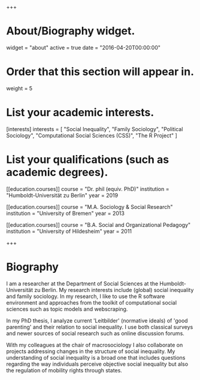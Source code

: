 +++
# About/Biography widget.
widget = "about"
active = true
date = "2016-04-20T00:00:00"

# Order that this section will appear in.
weight = 5

# List your academic interests.
[interests]
  interests = [
    "Social Inequality",
    "Family Sociology",
    "Political Sociology",
    "Computational Social Sciences (CSS)",
    "The R Project"
  ]

# List your qualifications (such as academic degrees).
[[education.courses]]
  course = "Dr. phil (equiv. PhD)"
  institution = "Humboldt-Universität zu Berlin"
  year = 2019

[[education.courses]]
  course = "M.A. Sociology & Social Research"
  institution = "University of Bremen"
  year = 2013

[[education.courses]]
  course = "B.A. Social and Organizational Pedagogy"
  institution = "University of Hildesheim"
  year = 2011
 
+++

# Biography

I am a researcher at the Department of Social Sciences at the Humboldt-Universität zu Berlin. My research interests include (global) social inequality and family sociology. In my research, I like to use the R software environment and approaches from the toolkit of computational social sciences such as topic models and webscraping.

In my PhD thesis, I analyze current 'Leitbilder' (normative ideals) of 'good parenting' and their relation to social inequality. I use both classical surveys and newer sources of social research such as online discussion forums. 

With my colleagues at the chair of macrosociology I also collaborate on projects addressing changes in the structure of social inequality. My understanding of social inequality is a broad one that includes questions regarding the way individuals perceive objective social inequality but also the regulation of mobility rights through states. 